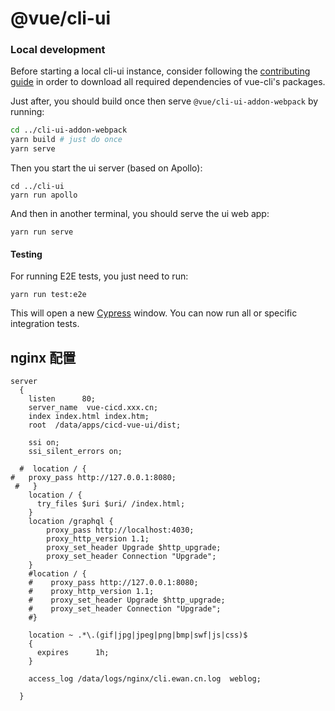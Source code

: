 # @vue/cli-ui

### Local development

Before starting a local cli-ui instance,
consider following the [contributing guide](https://github.com/vuejs/vue-cli/blob/dev/.github/CONTRIBUTING.md)
in order to download all required dependencies of vue-cli's packages.

Just after, you should build once then serve `@vue/cli-ui-addon-webpack` by running:
```bash
cd ../cli-ui-addon-webpack
yarn build # just do once
yarn serve
```

Then you start the ui server (based on Apollo):

```
cd ../cli-ui
yarn run apollo
```

And then in another terminal, you should serve the ui web app:

```
yarn run serve
```

#### Testing

For running E2E tests, you just need to run:

```
yarn run test:e2e
```

This will open a new [Cypress](https://www.cypress.io/) window.
You can now run all or specific integration tests.


## nginx 配置
```
server
  {
    listen      80;
    server_name  vue-cicd.xxx.cn;
    index index.html index.htm;
    root  /data/apps/cicd-vue-ui/dist;

    ssi on;
    ssi_silent_errors on;

  #  location / {
#	proxy_pass http://127.0.0.1:8080;
 #   }
    location / {
      try_files $uri $uri/ /index.html;
    }
    location /graphql {
        proxy_pass http://localhost:4030;
        proxy_http_version 1.1;
        proxy_set_header Upgrade $http_upgrade;
        proxy_set_header Connection "Upgrade";
    }
    #location / {
    #    proxy_pass http://127.0.0.1:8080;
    #    proxy_http_version 1.1;
    #    proxy_set_header Upgrade $http_upgrade;
    #    proxy_set_header Connection "Upgrade";
    #}

    location ~ .*\.(gif|jpg|jpeg|png|bmp|swf|js|css)$
    {
      expires      1h;
    }

    access_log /data/logs/nginx/cli.ewan.cn.log  weblog;
            
  }


```
